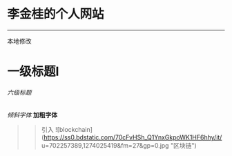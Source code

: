 # 李金桂的个人网站
---------------------
本地修改
# 一级标题I
###### 六级标题
*倾斜字体*
**加粗字体**
>> 引入
![blockchain](https://ss0.bdstatic.com/70cFvHSh_Q1YnxGkpoWK1HF6hhy/it/
u=702257389,1274025419&fm=27&gp=0.jpg "区块链")
